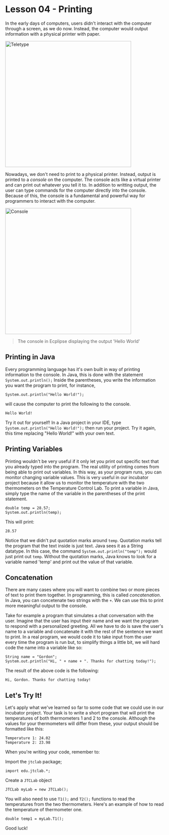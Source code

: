 # Lesson 04 - Printing
In the early days of computers, users didn't interact with the computer through a screen, as we do now. Instead, the computer would output information with a physical printer with paper.

<img src="https://upload.wikimedia.org/wikipedia/commons/8/89/WACsOperateTeletype.jpg" alt="Teletype" width="400
"/> 

Nowadays, we don't need to print to a physical printer. Instead, output is printed to a *console* on the computer. The console acts like a virtual printer and can print out whatever you tell it to. In addition to writting output, the user can type commands for the computer directly into the console. Because of this, the console is a fundamental and powerful way for programmers to interact with the computer.

<img src="https://i.imgur.com/RyFcMCv.png" alt="Console" width="400
"/> 
> The console in Ecplipse displaying the output 'Hello World'

## Printing in Java
Every programming language has it's own built in way of printing information to the console. In Java, this is done with the statement ```System.out.println();``` Inside the parentheses, you write the information you want the program to print, for instance,
```
System.out.println("Hello World!");
```
will cause the computer to print the following to the console.
```
Hello World!
```
Try it out for yourself! In a Java project in your IDE, type ```System.out.println("Hello World!");``` then run your project. Try it again, this time replacing "Hello World!" with your own text.

## Printing Variables
Printing wouldn't be very useful if it only let you print out specific text that you already typed into the program. The real utility of printing comes from being able to print out variables. In this way, as your program runs, you can monitor changing variable values. This is very useful in our incubator project because it allow us to monitor the temperature with the two thermometers on the Temperature Control Lab. To print a variable in Java, simply type the name of the variable in the parentheses of the print statement.
```
double temp = 28.57;
System.out.println(temp);
```
This will print:
```
28.57
```
Notice that we didn't put quotation marks around ```temp```. Quotation marks tell the program that the text inside is just text. Java sees it as a String datatype. In this case, the command ```System.out.println("temp");``` would just print out ```temp```. Without the quotation marks, Java knows to look for a variable named 'temp' and print out the value of that variable.
## Concatenation
There are many cases where you will want to combine two or more pieces of text to print them together. In programming, this is called *concatenation*. In Java, you can concetenate two strings with the ```+```. We can use this to print more meaningful output to the console.

Take for example a program that simulates a chat conversation with the user. Imagine that the user has input their name and we want the program to respond with a personalized greeting. All we have to do is save the user's name to a variable and concatenate it with the rest of the sentence we want to print. In a real program, we would code it to take input from the user every time the program is run but, to simplify things a little bit, we will hard code the name into a variable like so:
```
String name = "Gordon";
System.out.println("Hi, " + name + ". Thanks for chatting today!");
```
The result of the above code is the following:
```
Hi, Gordon. Thanks for chatting today!
```

## Let's Try It!
Let's apply what we've learned so far to some code that we could use in our incubator project. Your task is to write a short program that will print the temperatures of both thermometers 1 and 2 to the console. Although the values for your thermometers will differ from these, your output should be formatted like this:
```
Temperature 1: 24.02
Temperature 2: 23.98
```
When you're writing your code, remember to:

Import the ```jtclab``` package;
```
import edu.jtclab.*;
```
Create a ```JTCLab``` object
```
JTCLab myLab = new JTCLab();
```
You will also need to use ```T1();``` and ```T2();``` functions to read the temperatures from the two thermometers. Here's an example of how to read the temperature of thermometer one.
```
double temp1 = myLab.T1();
```
Good luck!
